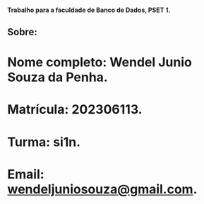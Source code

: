 #### Trabalho para a faculdade de Banco de Dados, PSET 1.

## Sobre:

# Nome completo: Wendel Junio Souza da Penha.
# Matrícula: 202306113.
# Turma: si1n.
# Email: wendeljuniosouza@gmail.com.

